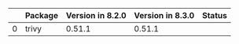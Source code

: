 <!-- markdown-link-check-disable -->

|    | Package   | Version in 8.2.0   | Version in 8.3.0   | Status   |
|---:|:----------|:-------------------|:-------------------|:---------|
|  0 | trivy     | 0.51.1             | 0.51.1             |          |